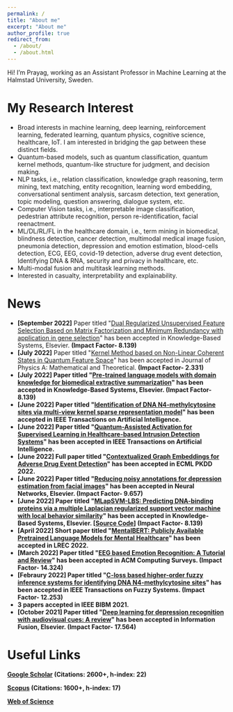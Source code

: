 ```yaml
---
permalink: /
title: "About me"
excerpt: "About me"
author_profile: true
redirect_from: 
  - /about/
  - /about.html
---
```


Hi! I’m Prayag, working as an Assistant Professor in Machine Learning at the Halmstad University, Sweden.

My Research Interest
======
* Broad interests in machine learning, deep learning, reinforcement learning, federated learning, quantum physics, cognitive science, healthcare, IoT. I am interested in bridging the gap between these distinct fields.
* Quantum-based models, such as quantum classification, quantum kernel methods, quantum-like structure for judgment, and decision making. 
* NLP tasks, i.e., relation classification, knowledge graph reasoning, term mining, text matching, entity recognition, learning word embedding, conversational sentiment analysis, sarcasm detection, text generation, topic modeling, question answering, dialogue system, etc.
* Computer Vision tasks, i.e., interpretable image classification, pedestrian attribute recognition, person re-identification, facial reenactment.
* ML/DL/RL/FL in the healthcare domain, i.e., term mining in biomedical, blindness detection, cancer detection, multimodal medical image fusion, pneumonia detection, depression and emotion estimation, blood-cells detection, ECG, EEG, covid-19 detection, adverse drug event detection, Identifying DNA & RNA, security and privacy in healthcare, etc.
* Multi-modal fusion and multitask learning methods.
* Interested in casualty, interpretability and explainability.


News
======
* <b>[September 2022]</b> Paper titled "[Dual Regularized Unsupervised Feature Selection Based on Matrix Factorization and Minimum Redundancy with application in gene selection](https://www.sciencedirect.com/science/article/pii/S0950705122009777?via%3Dihub#!)" has been accepted in Knowledge-Based Systems, Elsevier. <b>(Impact Factor- 8.139)</b>
* <b>[July 2022]</b> Paper titled "[Kernel Method based on Non-Linear Coherent States in Quantum Feature Space](https://iopscience.iop.org/article/10.1088/1751-8121/ac818e)" has been accepted in Journal of Physics A: Mathematical and Theoretical. <b>(Impact Factor- 2.331)
* <b>[July 2022]</b> Paper titled "[Pre-trained language models with domain knowledge for biomedical extractive summarization](https://www.sciencedirect.com/science/article/pii/S0950705122007328)" has been accepted in Knowledge-Based Systems, Elsevier. <b>(Impact Factor- 8.139)</b>
* <b>[June 2022]</b> Paper titled "[Identification of DNA N4-methylcytosine sites via multi-view kernel sparse representation model](https://ieeexplore.ieee.org/document/9809784)" has been accepted in IEEE Transactions on Artificial Intelligence. 
* <b>[June 2022]</b> Paper titled "[Quantum-Assisted Activation for Supervised Learning in Healthcare-based Intrusion Detection Systems](https://ieeexplore.ieee.org/document/9813378)" has been accepted in IEEE Transactions on Artificial Intelligence. 
* <b>[June 2022]</b> Full paper titled "[Contextualized Graph Embeddings for Adverse  Drug Event Detection](https://2022.ecmlpkdd.org/wp-content/uploads/2022/09/sub_626.pdf)" has been accepted in ECML PKDD 2022.
* <b>[June 2022]</b> Paper titled "[Reducing noisy annotations for depression estimation from facial images](https://www.sciencedirect.com/science/article/pii/S089360802200199X)" has been accepted in Neural Networks, Elsevier. <b>(Impact Factor- 9.657)</b>
* <b>[June 2022]</b> Paper titled "[MLapSVM-LBS: Predicting DNA-binding proteins via a multiple Laplacian regularized support vector machine with local behavior similarity](https://www.sciencedirect.com/science/article/pii/S0950705122005834)" has been accepted in Knowledge-Based Systems, Elsevier. [[Source Code](https://github.com/prayagtiwari/MLapSVM-LBS)] <b>(Impact Factor- 8.139)</b>
* <b>[April 2022]</b> Short paper titled "[MentalBERT: Publicly Available Pretrained Language Models for Mental Healthcare](https://arxiv.org/abs/2110.15621)" has been accepted in LREC 2022.
* <b>[March 2022]</b> Paper titled "[EEG based Emotion Recognition: A Tutorial and Review](https://dl.acm.org/doi/abs/10.1145/3524499)" has been accepted in ACM Computing Surveys. <b>(Impact Factor- 14.324)</b>
* <b>[Febraury 2022]</b> Paper titled "[C-loss based higher-order fuzzy inference systems for identifying DNA N4-methylcytosine sites](https://ieeexplore.ieee.org/abstract/document/9735344)" has been accepted in IEEE Transactions on Fuzzy Systems. <b>(Impact Factor- 12.253)</b>
* 3 papers accepted in IEEE BIBM 2021.
* <b>[October 2021]</b> Paper titled "[Deep learning for depression recognition with audiovisual cues: A review](https://www.sciencedirect.com/science/article/abs/pii/S1566253521002207)" has been accepted in Information Fusion, Elsevier. <b>(Impact Factor- 17.564)</b>


Useful Links
======

[Google Scholar](https://scholar.google.it/citations?hl=en&user=sDnmJ_YAAAAJ&view_op=list_works&sortby=pubdate) (Citations: 2600+, h-index: 22)
  
[Scopus](https://www.scopus.com/authid/detail.uri?authorId=57193601962) (Citations: 1600+, h-index: 17)
  
[Web of Science](https://www.webofscience.com/wos/author/record/436751)
